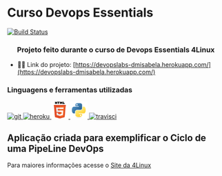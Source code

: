 # Curso Devops Essentials

<!-- Altere a Flag abaixo com sua URL do Travis -->
[![Build Status](https://travis-ci.com/dmisabela/DevOpsLab-HelloWorld.svg?branch=master)](https://travis-ci.com/dmisabela/DevOpsLab-HelloWorld)

<h3 align="center">Projeto feito durante o curso de Devops Essentials 4Linux</h3>

- 👨‍💻 Link do projeto: [https://devopslabs-dmisabela.herokuapp.com/](https://devopslabs-dmisabela.herokuapp.com/)


<h3 align="left">Linguagens e ferramentas utilizadas</h3>
<p align="left"> <a href="https://git-scm.com/" target="_blank"> <img src="https://www.vectorlogo.zone/logos/git-scm/git-scm-icon.svg" alt="git" width="40" height="40"/> </a> <a href="https://heroku.com" target="_blank"> <img src="https://www.vectorlogo.zone/logos/heroku/heroku-icon.svg" alt="heroku" width="40" height="40"/> </a> <a href="https://www.w3.org/html/" target="_blank"> <img src="https://raw.githubusercontent.com/devicons/devicon/master/icons/html5/html5-original-wordmark.svg" alt="html5" width="40" height="40"/> </a> <a href="https://www.python.org" target="_blank"> <img src="https://raw.githubusercontent.com/devicons/devicon/master/icons/python/python-original.svg" alt="python" width="40" height="40"/> </a> <a href="https://travis-ci.org" target="_blank"> <img src="https://www.vectorlogo.zone/logos/travis-ci/travis-ci-icon.svg" alt="travisci" width="40" height="40"/> </a> </p>

## Aplicação criada para exemplificar o Ciclo de uma PipeLine DevOps

Para maiores informações acesse o [Site da 4Linux](https://www.4linux.com.br/cursos/devops)

